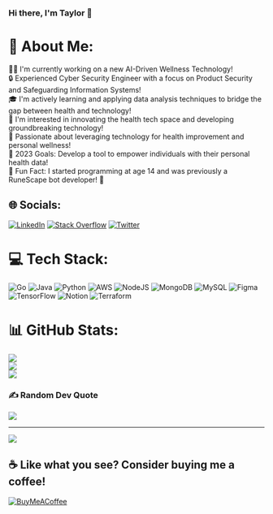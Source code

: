 ### Hi there, I'm Taylor 👋

# 💫 About Me:
👨‍💻 I'm currently working on a new AI-Driven Wellness Technology!<br>
🔒 Experienced Cyber Security Engineer with a focus on Product Security and Safeguarding Information Systems!<br>
🎓 I'm actively learning and applying data analysis techniques to bridge the gap between health and technology!<br>
🧠 I'm interested in innovating the health tech space and developing groundbreaking technology!<br>
💊 Passionate about leveraging technology for health improvement and personal wellness!<br>
💪 2023 Goals: Develop a tool to empower individuals with their personal health data!<br>
🎉 Fun Fact: I started programming at age 14 and was previously a RuneScape bot developer! 🤖<br>

## 🌐 Socials:
[![LinkedIn](https://img.shields.io/badge/LinkedIn-%230077B5.svg?logo=linkedin&logoColor=white)](https://linkedin.com/in/taylorrhysbrennan) [![Stack Overflow](https://img.shields.io/badge/-Stackoverflow-FE7A16?logo=stack-overflow&logoColor=white)](https://stackoverflow.com/users/10607256) [![Twitter](https://img.shields.io/badge/Twitter-%231DA1F2.svg?logo=Twitter&logoColor=white)](https://twitter.com/TaylorBrennanUK) 

# 💻 Tech Stack:
![Go](https://img.shields.io/badge/go-%2300ADD8.svg?style=for-the-badge&logo=go&logoColor=white) ![Java](https://img.shields.io/badge/java-%23ED8B00.svg?style=for-the-badge&logo=java&logoColor=white) ![Python](https://img.shields.io/badge/python-3670A0?style=for-the-badge&logo=python&logoColor=ffdd54) ![AWS](https://img.shields.io/badge/AWS-%23FF9900.svg?style=for-the-badge&logo=amazon-aws&logoColor=white) ![NodeJS](https://img.shields.io/badge/node.js-6DA55F?style=for-the-badge&logo=node.js&logoColor=white) ![MongoDB](https://img.shields.io/badge/MongoDB-%234ea94b.svg?style=for-the-badge&logo=mongodb&logoColor=white) ![MySQL](https://img.shields.io/badge/mysql-%2300f.svg?style=for-the-badge&logo=mysql&logoColor=white) ![Figma](https://img.shields.io/badge/figma-%23F24E1E.svg?style=for-the-badge&logo=figma&logoColor=white) ![TensorFlow](https://img.shields.io/badge/TensorFlow-%23FF6F00.svg?style=for-the-badge&logo=TensorFlow&logoColor=white) ![Notion](https://img.shields.io/badge/Notion-%23000000.svg?style=for-the-badge&logo=notion&logoColor=white) ![Terraform](https://img.shields.io/badge/terraform-%235835CC.svg?style=for-the-badge&logo=terraform&logoColor=white) 

# 📊 GitHub Stats:
![](https://github-readme-stats.vercel.app/api?username=TaylorBrennan&theme=dark&hide_border=false&include_all_commits=true&count_private=true)<br/>
![](https://github-readme-streak-stats.herokuapp.com/?user=TaylorBrennan&theme=dark&hide_border=false)<br/>
![](https://github-readme-stats.vercel.app/api/top-langs/?username=TaylorBrennan&theme=dark&hide_border=false&include_all_commits=true&count_private=true&layout=compact)

### ✍️ Random Dev Quote
![](https://quotes-github-readme.vercel.app/api?type=horizontal&theme=dark)

---
[![](https://visitcount.itsvg.in/api?id=TaylorBrennan&icon=4&color=0)](https://visitcount.itsvg.in)

  ## ☕ Like what you see? Consider buying me a coffee!
  [![BuyMeACoffee](https://img.shields.io/badge/Buy%20Me%20a%20Coffee-ffdd00?style=for-the-badge&logo=buy-me-a-coffee&logoColor=black)](https://buymeacoffee.com/tbrennan) 

  <!-- Proudly created with GPRM ( https://gprm.itsvg.in ) -->

